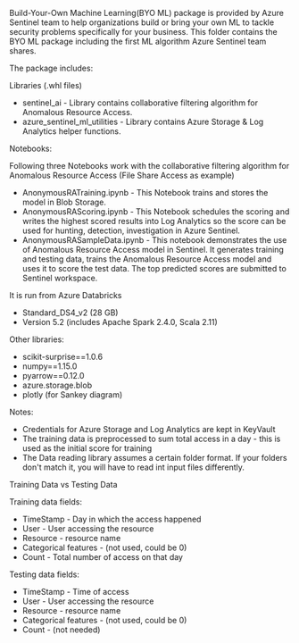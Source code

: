 Build-Your-Own Machine Learning(BYO ML) package is provided by Azure Sentinel team to help organizations build or bring your own ML to tackle security problems specifically for your business. This folder contains the BYO ML package including the first ML algorithm  Azure Sentinel team shares.

The package includes:

Libraries (.whl files)
- sentinel_ai - Library contains collaborative filtering algorithm for Anomalous Resource Access.
- azure_sentinel_ml_utilities - Library contains Azure Storage & Log Analytics helper functions.

Notebooks:

Following three Notebooks work with the collaborative filtering algorithm for Anomalous Resource Access (File Share Access as example) 

- AnonymousRATraining.ipynb - This Notebook trains and stores the model in Blob Storage.
- AnonymousRAScoring.ipynb - This Notebook schedules the scoring and writes the highest scored results into Log Analytics so the score can be used for hunting, detection, investigation in Azure Sentinel.
- AnonymousRASampleData.ipynb - This notebook demonstrates the use of Anomalous Resource Access model in Sentinel. It generates training and testing data, trains the Anomalous Resource Access model and uses it to score the test data. The top predicted scores are submitted to Sentinel workspace.
		
It is run from Azure Databricks
- Standard_DS4_v2 (28 GB)
- Version 5.2 (includes Apache Spark 2.4.0, Scala 2.11)

Other libraries:
- scikit-surprise==1.0.6
- numpy==1.15.0
- pyarrow==0.12.0
- azure.storage.blob
- plotly  (for Sankey diagram)

Notes:
- Credentials for Azure Storage and Log Analytics are kept in KeyVault
- The training data is preprocessed to sum total access in a day - this is used as the initial score for training
- The Data reading library assumes a certain folder format.  If your folders don't match it, you will have to read int input files differently.

Training Data vs Testing Data

Training data fields:
- TimeStamp				- Day in which the access happened
- User					- User accessing the resource
- Resource				- resource name
- Categorical features			- (not used, could be 0)
- Count					- Total number of access on that day		

Testing data fields:
- TimeStamp				- Time of access
- User					- User accessing the resource
- Resource				- resource name
- Categorical features			- (not used, could be 0)
- Count					- (not needed)
	

